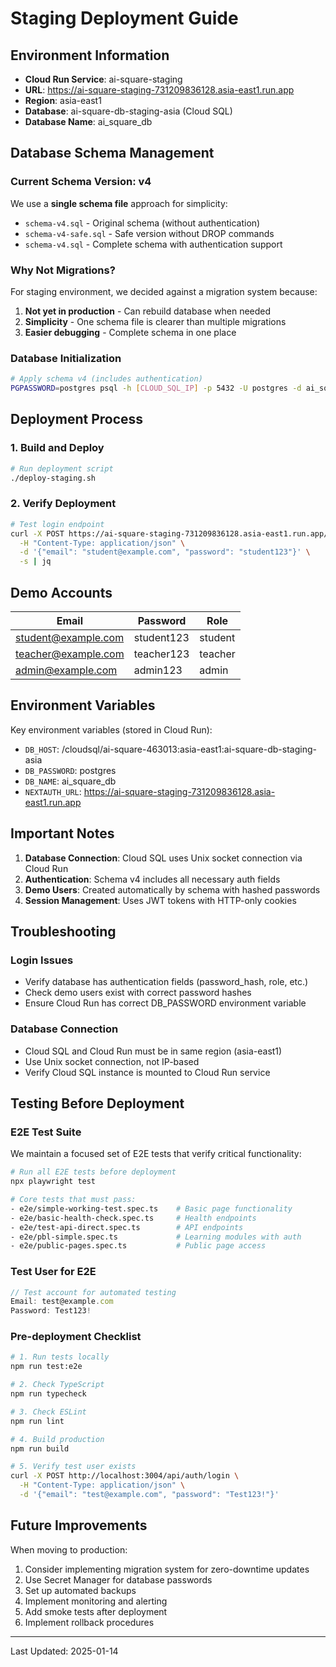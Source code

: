 # Staging Deployment Guide

## Environment Information

- **Cloud Run Service**: ai-square-staging
- **URL**: https://ai-square-staging-731209836128.asia-east1.run.app
- **Region**: asia-east1
- **Database**: ai-square-db-staging-asia (Cloud SQL)
- **Database Name**: ai_square_db

## Database Schema Management

### Current Schema Version: v4

We use a **single schema file** approach for simplicity:
- `schema-v4.sql` - Original schema (without authentication)
- `schema-v4-safe.sql` - Safe version without DROP commands
- `schema-v4.sql` - Complete schema with authentication support

### Why Not Migrations?

For staging environment, we decided against a migration system because:
1. **Not yet in production** - Can rebuild database when needed
2. **Simplicity** - One schema file is clearer than multiple migrations
3. **Easier debugging** - Complete schema in one place

### Database Initialization

```bash
# Apply schema v4 (includes authentication)
PGPASSWORD=postgres psql -h [CLOUD_SQL_IP] -p 5432 -U postgres -d ai_square_db -f src/lib/repositories/postgresql/schema-v4.sql
```

## Deployment Process

### 1. Build and Deploy

```bash
# Run deployment script
./deploy-staging.sh
```

### 2. Verify Deployment

```bash
# Test login endpoint
curl -X POST https://ai-square-staging-731209836128.asia-east1.run.app/api/auth/login \
  -H "Content-Type: application/json" \
  -d '{"email": "student@example.com", "password": "student123"}' \
  -s | jq
```

## Demo Accounts

| Email | Password | Role |
|-------|----------|------|
| student@example.com | student123 | student |
| teacher@example.com | teacher123 | teacher |
| admin@example.com | admin123 | admin |

## Environment Variables

Key environment variables (stored in Cloud Run):
- `DB_HOST`: /cloudsql/ai-square-463013:asia-east1:ai-square-db-staging-asia
- `DB_PASSWORD`: postgres
- `DB_NAME`: ai_square_db
- `NEXTAUTH_URL`: https://ai-square-staging-731209836128.asia-east1.run.app

## Important Notes

1. **Database Connection**: Cloud SQL uses Unix socket connection via Cloud Run
2. **Authentication**: Schema v4 includes all necessary auth fields
3. **Demo Users**: Created automatically by schema with hashed passwords
4. **Session Management**: Uses JWT tokens with HTTP-only cookies

## Troubleshooting

### Login Issues
- Verify database has authentication fields (password_hash, role, etc.)
- Check demo users exist with correct password hashes
- Ensure Cloud Run has correct DB_PASSWORD environment variable

### Database Connection
- Cloud SQL and Cloud Run must be in same region (asia-east1)
- Use Unix socket connection, not IP-based
- Verify Cloud SQL instance is mounted to Cloud Run service

## Testing Before Deployment

### E2E Test Suite
We maintain a focused set of E2E tests that verify critical functionality:

```bash
# Run all E2E tests before deployment
npx playwright test

# Core tests that must pass:
- e2e/simple-working-test.spec.ts    # Basic page functionality
- e2e/basic-health-check.spec.ts     # Health endpoints
- e2e/test-api-direct.spec.ts        # API endpoints
- e2e/pbl-simple.spec.ts             # Learning modules with auth
- e2e/public-pages.spec.ts           # Public page access
```

### Test User for E2E
```javascript
// Test account for automated testing
Email: test@example.com
Password: Test123!
```

### Pre-deployment Checklist
```bash
# 1. Run tests locally
npm run test:e2e

# 2. Check TypeScript
npm run typecheck

# 3. Check ESLint
npm run lint

# 4. Build production
npm run build

# 5. Verify test user exists
curl -X POST http://localhost:3004/api/auth/login \
  -H "Content-Type: application/json" \
  -d '{"email": "test@example.com", "password": "Test123!"}'
```

## Future Improvements

When moving to production:
1. Consider implementing migration system for zero-downtime updates
2. Use Secret Manager for database passwords
3. Set up automated backups
4. Implement monitoring and alerting
5. Add smoke tests after deployment
6. Implement rollback procedures

---
Last Updated: 2025-01-14
